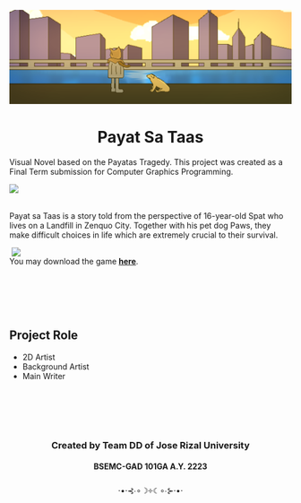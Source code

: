 ![MasterHead](https://raw.githubusercontent.com/zenjlle/zenjlle/main/Images/Payatas%20Banner.png)



<h1 align = "center"> Payat Sa Taas </h1>
<p> Visual Novel based on the Payatas Tragedy. This project was created as a Final Term submission for Computer Graphics Programming. </p>

<img align = "left" width = "500" img src = "https://img.itch.zone/aW1hZ2UvMjA5MzAzNi8xMjM3MTIyMS5wbmc=/original/fCBs8f.png">

<br> </br>

Payat sa Taas is a story told from the perspective of 16-year-old Spat who lives on a Landfill in Zenquo City. Together with his pet dog Paws, they make difficult choices in life which are extremely crucial to their survival. 


<img align = "right" width = "500" img src = "https://img.itch.zone/aW1hZ2UvMjA5MzAzNi8xMjM3MTIyNC5wbmc=/original/QbIPrS.png">

  
You may download the game [**here**](https://zenjlle.itch.io/payat-sa-taas).

<br> </br>
<br> </br>

<h2> Project Role </h2>

- 2D Artist
- Background Artist
- Main Writer

<br> </br>
<br> </br>

<h3 align = "center">Created by Team DD of Jose Rizal University</h3>
<h4 align = "center">BSEMC-GAD 101GA A.Y. 2223</h4>
<p align = "center"> ⋅•⋅⊰∙∘☽༓☾∘∙⊱⋅•⋅ </p>
